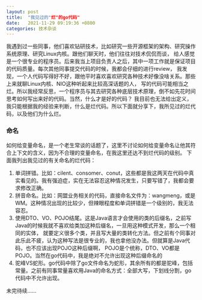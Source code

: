 ```yaml
---
layout: post
title:  "我见过的"烂"的go代码"
date:   2021-11-29 09:19:36 +0800
categories: 技术杂谈
---
```

我遇到过一些同事，他们喜欢钻研技术，比如研究一些开源框架的架构、研究操作系统原理、研究Linux内核。跟他们聊天时，他们往往对技术侃侃而谈，
给人感觉是一个很专业的程序员。后来我当上项目负责人之后，其中一项工作就是保证项目的代码质量。每次其他同事提交代码的时候，我都会仔细的进行review，
我发现，一个人代码写得好不好，跟他平时喜欢喜欢研究各种技术好像没啥关系。那些上来就聊Linux内核、NIO这种听起来比较高深话题的人，
写的代码可能相当之烂。所以我经常反思，一个程序员与其去研究各种底层技术原理，倒不如先花时间思考如何写出来好的代码。当然，什么才是好的代码？
我目前也无法给出定义，我只能根据我的经验来判断，什么是烂代码。所以下面就分享下，我所见过的烂代码，以及他们为什么烂。

### 命名
如何给变量命名，是一个老生常谈的话题了，这里不讨论如何给变量命名让他其符合上下文的含义，因为不合理的变量命名，在我这里还达不到烂代码的级别。
下面我列出我见过的有关命名的烂代码：
1. 单词拼错。比如：cilent、consomer、conut，这些都是我这两天在代码中真实看见的。我有强迫症，实在无法容忍这种情况发生，只要写错了，我都会要求修改正确。
2. 拼音命名。比如：网盟业务相关的代码，直接命名文件为：wangmeng，或是WM。这种情况出现的比较少，但辣眼程度和单词拼错是一个级别的，我无法容忍。
3. 使用DTO、VO、POJO结尾。这是Java语言才会使用的类的后缀名，之前写Java的时候我就不喜欢给类加这种后缀名，一旦用这种模式开发，那么一个相同的实体，
就要定义很多个类，并且写大量的类转化方法。但之前有个同事对此乐此不疲，认为这种写法是很专业的，我也拿他没办法。但就算是Java代码，也不应该出现POJO这种后缀啊，
POJO是个统称，DTO、VO都是POJO。当然在go代码中，我是绝对不允许出现这种后缀命名的
4. 驼峰VS蛇形。go代码中除了go文件命名为蛇形，其余所有的都是驼峰，包括常量。之前有同事常量喜欢用Java的命名方式：全部大写，下划线分割，go代码中不允许出现。

未完待续……